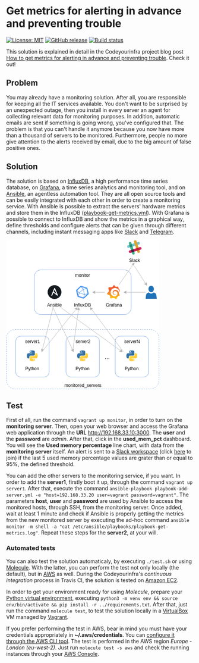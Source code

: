 # Get metrics for alerting in advance and preventing trouble

[![License: MIT](https://img.shields.io/badge/License-MIT-yellow.svg)](https://opensource.org/licenses/MIT) [![GitHub release](https://img.shields.io/github/release/codeyourinfra/get_metrics_for_alerting.svg)](https://github.com/codeyourinfra/get_metrics_for_alerting/releases/latest) [![Build status](https://travis-ci.org/codeyourinfra/get_metrics_for_alerting.svg?branch=master)](https://travis-ci.org/codeyourinfra/get_metrics_for_alerting)

This solution is explained in detail in the Codeyourinfra project blog post [How to get metrics for alerting in advance and preventing trouble](http://codeyourinfra.today/how-to-get-metrics-for-alerting-in-advance-and-preventing-trouble). Check it out!

## Problem

You may already have a monitoring solution. After all, you are responsible for keeping all the IT services available. You don't want to be surprised by an unexpected outage, then you install in every server an agent for collecting relevant data for monitoring purposes. In addition, automatic emails are sent if something is going wrong, you've configured that. The problem is that you can't handle it anymore because you now have more than a thousand of servers to be monitored. Furthermore, people no more give attention to the alerts received by email, due to the big amount of false positive ones.

## Solution

The solution is based on [InfluxDB](https://docs.influxdata.com/influxdb), a high performance time series database, on [Grafana](https://grafana.com/), a time series analytics and monitoring tool, and on [Ansible](https://www.ansible.com/), an agentless automation tool. They are all open source tools and can be easily integrated with each other in order to create a monitoring service. With Ansible is possible to extract the servers' hardware metrics and store them in the InfluxDB ([playbook-get-metrics.yml](templates/playbook-get-metrics.yml)). With Grafana is possible to connect to InfluxDB and show the metrics in a graphical way, define thresholds and configure alerts that can be given through different channels, including instant messaging apps like [Slack](https://slack.com) and [Telegram](https://telegram.org).

![Solution picture](get_metrics_for_alerting.png)

## Test

First of all, run the command `vagrant up monitor`, in order to turn on the **monitoring server**. Then, open your web browser and access the Grafana web application through the **URL** <http://192.168.33.10:3000>. The **user** and the **password** are *admin*. After that, click in the **used_mem_pct** dashboard. You will see the **Used memory percentage** line chart, with data from the **monitoring server** itself. An alert is sent to a [Slack workspace](https://mygrafanaalerts.slack.com) (click [here](https://join.slack.com/t/mygrafanaalerts/shared_invite/enQtNjg2NTQ0MDM0MDgxLTA3NzhkNjliNjY5YWUwNTY1OWI3MjkwOGIwZjM2NDQzNzlhMDc3YjQzMjg0Mjc4MjYzYjYyNjc2MjQ5ZDA3OGU) to join) if the last 5 used memory percentage values are grater than or equal to 95%, the defined threshold.

You can add the other servers to the monitoring service, if you want. In order to add the **server1**, firstly boot it up, through the command `vagrant up server1`. After that, execute the command `ansible-playbook playbook-add-server.yml -e "host=192.168.33.20 user=vagrant password=vagrant"`. The parameters **host**, **user** and **password** are used by Ansible to access the monitored hosts, through SSH, from the monitoring server. Once added, wait at least 1 minute and check if Ansible is properly getting the metrics from the new monitored server by executing the ad-hoc command `ansible monitor -m shell -a "cat /etc/ansible/playbooks/playbook-get-metrics.log"`. Repeat these steps for the **server2**, at your will.

### Automated tests

You can also test the solution automaticaly, by executing `./test.sh` or using [Molecule](https://molecule.readthedocs.io). With the latter, you can perform the test not only locally (the default), but in [AWS](https://aws.amazon.com) as well. During the Codeyourinfra's *continuous integration* process in Travis CI, the solution is tested on [Amazon EC2](https://aws.amazon.com/ec2).

In order to get your environment ready for using *Molecule*, prepare your [Python virtual environment](https://docs.python.org/3/tutorial/venv.html), executing `python3 -m venv env && source env/bin/activate && pip install -r ../requirements.txt`. After that, just run the command `molecule test`, to test the solution locally in a [VirtualBox](https://www.virtualbox.org) VM managed by [Vagrant](https://www.vagrantup.com).

If you prefer performing the test in AWS, bear in mind you must have your credentials appropriately in **~/.aws/credentials**. You can [configure it through the AWS CLI tool](https://docs.aws.amazon.com/cli/latest/userguide/cli-chap-configure.html). The test is performed in the AWS region *Europe - London (eu-west-2)*. Just run `molecule test -s aws` and check the running instances through your [AWS Console](https://eu-west-2.console.aws.amazon.com/ec2/v2).
